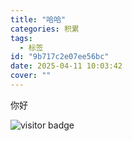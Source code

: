 ```yaml
---
title: "哈哈"
categories: 积累
tags:
  - 标签
id: "9b717c2e07ee56bc"
date: 2025-04-11 10:03:42
cover: ""
---
```


你好


![visitor badge](https://visitor-badge.laobi.icu/badge?page_id=Nicholas003.blog.9b717c2e07ee56bc&format=true)

